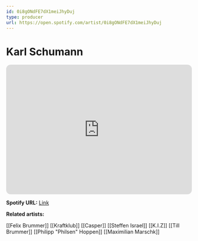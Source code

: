 ```yaml
---
id: 0i8gONdFE7dX1meiJhyDuj
type: producer
url: https://open.spotify.com/artist/0i8gONdFE7dX1meiJhyDuj
---
```

# Karl Schumann

<iframe style="border-radius:12px" src="https://open.spotify.com/embed/artist/0i8gONdFE7dX1meiJhyDuj" width="100%" height="352" frameBorder="0" allowfullscreen="" allow="autoplay; clipboard-write; encrypted-media; fullscreen; picture-in-picture" loading="lazy"></iframe>

**Spotify URL:** [Link](https://open.spotify.com/artist/0i8gONdFE7dX1meiJhyDuj)

**Related artists:**

[[Felix Brummer]]
[[Kraftklub]]
[[Casper]]
[[Steffen Israel]]
[[K.I.Z]]
[[Till Brummer]]
[[Philipp "Philsen" Hoppen]]
[[Maximilian Marschk]]

